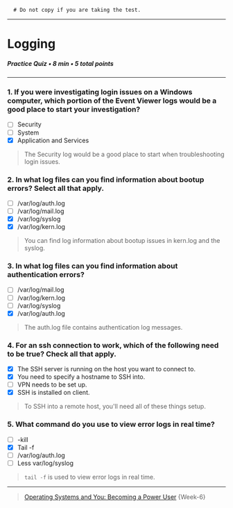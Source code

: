 ```
  # Do not copy if you are taking the test.
```
--- 

# Logging   
##### Practice Quiz • 8 min • 5 total points 
----- 

### 1. If you were investigating login issues on a Windows computer, which portion of the Event Viewer logs would be a good place to start your investigation?

- [ ] Security
- [ ] System
- [x] Application and Services

> The Security log would be a good place to start when troubleshooting login issues.


### 2. In what log files can you find information about bootup errors? Select all that apply.

- [ ] /var/log/auth.log
- [ ] /var/log/mail.log
- [x] /var/log/syslog
- [x] /var/log/kern.log

> You can find log information about bootup issues in kern.log and the syslog.


### 3. In what log files can you find information about authentication errors?

- [ ] /var/log/mail.log
- [ ] /var/log/kern.log
- [ ] /var/log/syslog
- [x] /var/log/auth.log

> The auth.log file contains authentication log messages.


### 4. For an ssh connection to work, which of the following need to be true? Check all that apply.

- [x] The SSH server is running on the host you want to connect to.  
- [x] You need to specify a hostname to SSH into.  
- [ ] VPN needs to be set up.  
- [x] SSH is installed on client.

> To SSH into a remote host, you'll need all of these things setup.


### 5. What command do you use to view error logs in real time?

- [ ] -kill
- [x] Tail -f
- [ ] /var/log/auth.log
- [ ] Less var/log/syslog

>`tail -f` is used to view error logs in real time.


--- 
> [Operating Systems and You: Becoming a Power User](https://www.coursera.org/learn/os-power-user/) {Week-6} 
